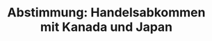---
abstimmung:
  abstimmung: 1
  bundestagssitzung: 39
  datum: 14. Juni 2018
  legislaturperiode: 19
categories:
- Todo
data:
- title: Abstimmungsergebnis 20180614_1-data.pdf
  url: /res/2021-btw/abstimmungsergebnisse/20180614_1-data.pdf
- title: Abstimmungsergebnis 20180614_1_xls-data.xls
  url: /res/2021-btw/abstimmungsergebnisse/20180614_1_xls-data.xls
- title: Abstimmungsergebnis 20180614_1_xls-datacsv
  url: /res/2021-btw/abstimmungsergebnisse/csv/20180614_1_xls-datacsv
documents:
- local: /res/2021-btw/drucksachen/00958.pdf
  title: Drucksache 19/00958
  url: https://dip21.bundestag.de/dip21/btd/19/009/1900958.pdf
- local: /res/2021-btw/drucksachen/01767.pdf
  title: Drucksache 19/01767
  url: https://dip21.bundestag.de/dip21/btd/19/017/1901767.pdf
ergebnis:
  AfD:
    enthaltung: 0
    gesamt: 92
    ja: 0
    nein: 83
    nichtabgegeben: 9
    ungueltig: 0
  Bündnis 90/Die Grünen:
    enthaltung: 0
    gesamt: 67
    ja: 0
    nein: 63
    nichtabgegeben: 4
    ungueltig: 0
  Die Linke:
    enthaltung: 0
    gesamt: 69
    ja: 0
    nein: 66
    nichtabgegeben: 3
    ungueltig: 0
  FDP:
    enthaltung: 0
    gesamt: 80
    ja: 77
    nein: 0
    nichtabgegeben: 3
    ungueltig: 0
  cdu/csu:
    enthaltung: 1
    gesamt: 246
    ja: 1
    nein: 227
    nichtabgegeben: 17
    ungueltig: 0
  file: 20180614_1_xls-data.xls
  fraktionslos:
    enthaltung: 0
    gesamt: 2
    ja: 0
    nein: 0
    nichtabgegeben: 2
    ungueltig: 0
  spd:
    enthaltung: 0
    gesamt: 153
    ja: 0
    nein: 146
    nichtabgegeben: 7
    ungueltig: 0
layout: abstimmung
links:
- title: Link zu bundestag.de
  url: https://www.bundestag.de/parlament/plenum/abstimmung/abstimmung?id=518
preview: 'Deutscher Bundestag


  39. Sitzung des Deutschen Bundestages

  am Donnerstag, 14. Juni 2018


  Endgültiges Ergebnis der Namentlichen Abstimmung Nr. 1


  Gesetzentwurf der Abgeordneten Christian Lindner, Alexander Graf Lambsdorff, Michael

  Georg Link, weiterer Abgeordneter und der Fraktion FDP

  Entwurf eines Gesetzes zu dem umfassenden Wirtschafts- und Handelsabkommen vom 30.

  Oktober 2016 zwischen Kanada einerseits und der Europäischen Union und ihren

  Mitgliedstaaten andererseits

  - Drs. 19/958 und 19/1767 -'
tags:
- Todo
title: 'Abstimmung: Handelsabkommen mit Kanada und Japan'
---